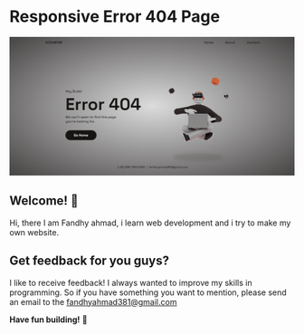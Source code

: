 # Responsive Error 404 Page 

![Design preview for the Responsive Error 404 Page ](/design/Responsive404Page.png)

## Welcome! 👋

Hi, there I am Fandhy ahmad, i learn web development and i try to make my own website.

## Get feedback for you guys?

I like to receive feedback! I always wanted to improve my skills in programming. So if you have something you want to mention, please send an email to the fandhyahmad381@gmail.com

**Have fun building!** 🚀

